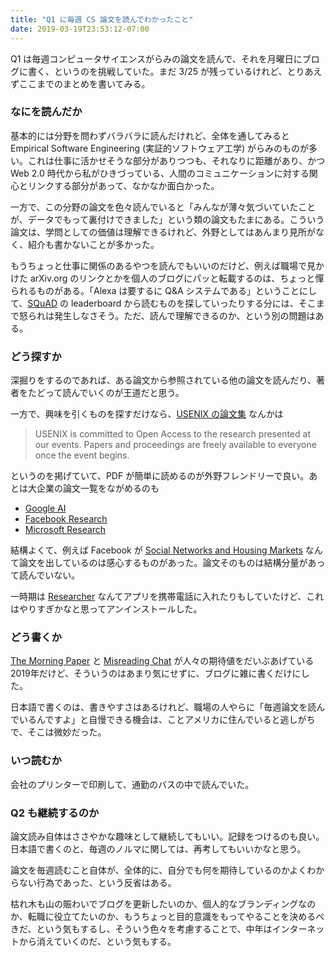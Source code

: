 ```yaml
---
title: "Q1 に毎週 CS 論文を読んでわかったこと"
date: 2019-03-19T23:53:12-07:00
---
```

Q1 は毎週コンピュータサイエンスがらみの論文を読んで、それを月曜日にブログに書く、というのを挑戦していた。まだ 3/25 が残っているけれど、とりあえずここまでのまとめを書いてみる。

### なにを読んだか

基本的には分野を問わずバラバラに読んだけれど、全体を通してみると Empirical Software Engineering (実証的ソフトウェア工学) がらみのものが多い。これは仕事に活かせそうな部分がありつつも、それなりに距離があり、かつ Web 2.0 時代から私がひきづっている、人間のコミュニケーションに対する関心とリンクする部分があって、なかなか面白かった。

一方で、この分野の論文を色々読んでいると「みんなが薄々気づいていたことが、データでもって裏付けできました」という類の論文もたまにある。こういう論文は、学問としての価値は理解できるけれど、外野としてはあんまり見所がなく、紹介も書かないことが多かった。

もうちょっと仕事に関係のあるやつを読んでもいいのだけど、例えば職場で見かけた arXiv.org のリンクとかを個人のブログにパッと転載するのは、ちょっと憚られるものがある。「Alexa は要するに Q&A システムである」ということにして、[SQuAD](https://rajpurkar.github.io/SQuAD-explorer/) の leaderboard から読むものを探していったりする分には、そこまで怒られは発生しなさそう。ただ、読んで理解できるのか、という別の問題はある。

### どう探すか

深掘りをするのであれば、ある論文から参照されている他の論文を読んだり、著者をたどって読んでいくのが王道だと思う。

一方で、興味を引くものを探すだけなら、[USENIX の論文集](https://www.usenix.org/publications/proceedings) なんかは

> USENIX is committed to Open Access to the research presented at our events. Papers and proceedings are freely available to everyone once the event begins.

というのを掲げていて、PDF が簡単に読めるのが外野フレンドリーで良い。あとは大企業の論文一覧をながめるのも

* [Google AI](https://ai.google/research/pubs/)
* [Facebook Research](https://research.fb.com/publications/)
* [Microsoft Research](https://www.microsoft.com/en-us/research/)

結構よくて、例えば Facebook が [Social Networks and Housing Markets](https://research.fb.com/publications/social-networks-and-housing-markets/) なんて論文を出しているのは感心するものがあった。論文そのものは結構分量があって読んでいない。

一時期は [Researcher](https://www.researcher-app.com) なんてアプリを携帯電話に入れたりもしていたけど、これはやりすぎかなと思ってアンインストールした。

### どう書くか

[The Morning Paper](https://blog.acolyer.org) と [Misreading Chat](https://misreading.chat) が人々の期待値をだいぶあげている2019年だけど、そういうのはあまり気にせずに、ブログに雑に書くだけにした。

日本語で書くのは、書きやすさはあるけれど、職場の人やらに「毎週論文を読んでいるんですよ」と自慢できる機会は、ことアメリカに住んでいると逃しがちで、そこは微妙だった。

### いつ読むか

会社のプリンターで印刷して、通勤のバスの中で読んでいた。

### Q2 も継続するのか

論文読み自体はささやかな趣味として継続してもいい。記録をつけるのも良い。日本語で書くのと、毎週のノルマに関しては、再考してもいいかなと思う。

論文を毎週読むこと自体が、全体的に、自分でも何を期待しているのかよくわからない行為であった、という反省はある。

枯れ木も山の賑わいでブログを更新したいのか、個人的なブランディングなのか、転職に役立てたいのか、もうちょっと目的意識をもってやることを決めるべきだ、という気もするし、そういう色々を考慮することで、中年はインターネットから消えていくのだ、という気もする。
